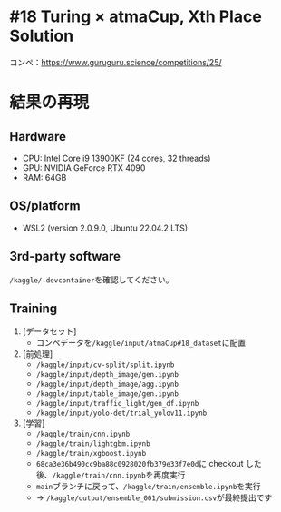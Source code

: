 # #18 Turing × atmaCup, Xth Place Solution

コンペ：https://www.guruguru.science/competitions/25/

# 結果の再現

## Hardware

- CPU: Intel Core i9 13900KF (24 cores, 32 threads)
- GPU: NVIDIA GeForce RTX 4090
- RAM: 64GB

## OS/platform

- WSL2 (version 2.0.9.0, Ubuntu 22.04.2 LTS)

## 3rd-party software

`/kaggle/.devcontainer`を確認してください。

## Training

1. [データセット]
   - コンペデータを`/kaggle/input/atmaCup#18_dataset`に配置
2. [前処理]
   - `/kaggle/input/cv-split/split.ipynb`
   - `/kaggle/input/depth_image/gen.ipynb`
   - `/kaggle/input/depth_image/agg.ipynb`
   - `/kaggle/input/table_image/gen.ipynb`
   - `/kaggle/input/traffic_light/gen_df.ipynb`
   - `/kaggle/input/yolo-det/trial_yolov11.ipynb`
3. [学習]
   - `/kaggle/train/cnn.ipynb`
   - `/kaggle/train/lightgbm.ipynb`
   - `/kaggle/train/xgboost.ipynb`
   - `68ca3e36b490cc9ba88c0928020fb379e33f7e0d`に checkout した後、`/kaggle/train/cnn.ipynb`を再度実行
   - `main`ブランチに戻って、`/kaggle/train/ensemble.ipynb`を実行
   - -> `/kaggle/output/ensemble_001/submission.csv`が最終提出です
